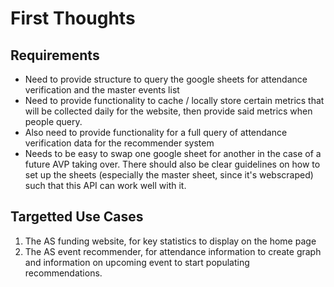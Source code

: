 # First Thoughts

## Requirements

- Need to provide structure to query the google sheets for attendance verification and the master events list
- Need to provide functionality to cache / locally store certain metrics that will be collected daily for the website, then provide said metrics when people query.
- Also need to provide functionality for a full query of attendance verification data for the recommender system
- Needs to be easy to swap one google sheet for another in the case of a future AVP taking over. There should also be clear guidelines on how to set up the sheets (especially the master sheet, since it's webscraped) such that this API can work well with it.

## Targetted Use Cases

1. The AS funding website, for key statistics to display on the home page 
2. The AS event recommender, for attendance information to create graph and information on upcoming event to start populating recommendations.